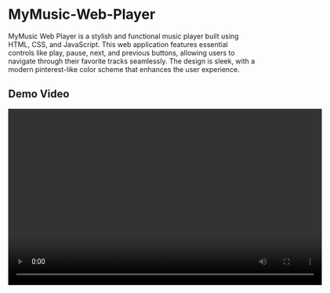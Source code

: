 # MyMusic-Web-Player
MyMusic Web Player is a stylish and functional music player built using HTML, CSS, and JavaScript. This web application features essential controls like play, pause, next, and previous buttons, allowing users to navigate through their favorite tracks seamlessly. The design is sleek, with a modern pinterest-like color scheme that enhances the user experience.

## Demo Video

<video width="640" height="360" controls>
  <source src="" type="video/mp4">
  Your browser does not support the video tag.
</video>
